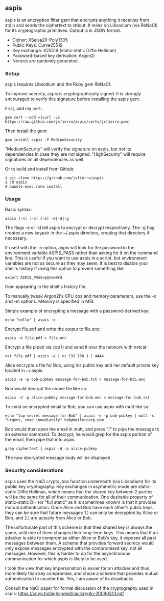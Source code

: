 ## aspis
aspis is an encryption filter gem that encrypts anything it receives from stdin and sends the ciphertext to stdout. 
It relies on Libsodium (via RbNaCl) for its cryptographic primitives. Output is in JSON format.

-  Cipher: XSalsa20-Poly1305
-  Public Keys: Curve25519
-  Key exchange: X25519 (static-static Diffie Hellman)
-  Password-based key derivation: Argon2i
-  Nonces are randomly generated.

### Setup
aspis requires Libsodium and the Ruby gem RbNaCl.

To improve security, aspis is cryptographically signed. 
It is strongly encouraged to verify this signature before installing the 
aspis gem.

First, add my cert:
```
gem cert --add <(curl -Ls https://raw.github.com/jsfierro/aspis/certs/jsfierro.pem)
```
Then install the gem:
```
gem install aspis -P MediumSecurity
```
"MediumSecurity" will verify the signature on aspis, but not its dependencies in case they are
not signed. "HighSecurity" will require signatures on all dependencies as well. 

Or to build and install from Github:
```
$ git clone https://github.com/jsfierro/aspis
$ cd aspis
# bundle exec rake install
```

### Usage
Basic syntax:
```
aspis [-n] [-o] [-m] -e|-d|-g
```
The flags -e or -d tell aspis to encrypt or decrypt respectively. 
The -g flag creates a new keypair in the ~/.aspis directory, creating that directory if necessary.

If used with the -n option, aspis will look for the password in the environment
variable ASPIS_PASS rather than asking for it on the command line. This is useful if
you want to use aspis in a script, but environment variables are not as secure as they may seem.
It is best to disable your shell's history if using this option to prevent something like 
```
export ASPIS_PASS=p@ssw0rd
```
from appearing in the shell's history file. 

To manually tweak Argon2i's CPU ops and memory parameters, use the -o and -m 
options. Memory is specified in MiB.

Simple example of encrypting a message with a password-derived key:
```
echo "hello" | aspis -e
```
Encrypt file.pdf and write the output to file.enc:
```
aspis -e file.pdf > file.enc
```
Encrypt a file piped via cat(1) and send it over the network with netcat:
```
cat file.pdf | aspis -e | nc 192.168.1.1 4444
```
Alice encrypts a file for Bob, using his public key and her default private key located in ~/.aspis:
```
aspis -e -p bob-pubkey message-for-bob.txt > message-for-bob.enc
```
Bob would decrypt the above file like so:
```
aspis -d -p alice-pubkey message-for-bob.enc > message-for-bob.txt
```
To send an encrypted email to Bob, you can use aspis with mutt like so:
```
echo "top secret message for Bob" | aspis -e -p bob-pubkey | mutt -s "Urgent, read immediately" bob@mailercorp.com
```
Bob would then open the email in mutt, and press "|" to pipe the message to an external command. To decrypt, he would
grep for the aspis portion of the email, then pipe that into aspis:
```
grep ciphertext | aspis -d -p alice-pubkey
```
The now decrypted message body will be displayed.

### Security considerations
aspis uses the NaCl crypto_box function underneath (via Libsodium) for its public key cryptography. 
Key exchanges in asymmetric mode are static-static Diffie Hellman, which means that the shared key between 2 parties will be the same for all
of their communication. One desirable property of static-static DH (or "full static" as it is sometimes known) is that it provides
mutual authentication. Once Alice and Bob have each other's public keys, they can be sure that future messages 1.) can only be decrypted by Alice or Bob, and 2.) are actually from Alice or Bob.

The unfortunate part of this scheme is that their shared key is always the same, until one of them changes their long-term keys. This means that if an 
attacker is able to compromise either Alice or Bob's key, it exposes all past messages between them. A scheme that provides forward secrecy would only expose messages encrypted with the compromised key, not all messages. However, this is harder to do for the asynchronous communication for which aspis is likely to be used.


I took the view that key impersonation is easier for an attacker and thus more likely than key compromise, and chose a scheme that provides mutual authentication to counter this. Yes, I am aware of its drawbacks. 

Consult the NaCl paper for formal discussion of the cryptography used in aspis: https://cr.yp.to/highspeed/naclcrypto-20090310.pdf
